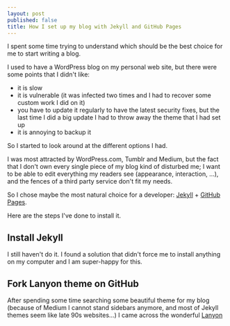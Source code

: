 ```yaml
---
layout: post
published: false
title: How I set up my blog with Jekyll and GitHub Pages
---
```




I spent some time trying to understand which should be the best choice for me to start writing a blog.  

I used to have a WordPress blog on my personal web site, but there were some points that I didn't like:
- it is slow
- it is vulnerable (it was infected two times and I had to recover some custom work I did on it)
- you have to update it regularly to have the latest security fixes, but the last time I did a big update I had to throw away the theme that I had set up
- it is annoying to backup it

So I started to look around at the different options I had.

I was most attracted by WordPress.com, Tumblr and Medium, but the fact that I don't own every single piece of my blog kind of disturbed me; I want to be able to edit everything my readers see (appearance, interaction, ...), and the fences of a third party service don't fit my needs.

So I chose maybe the most natural choice for a developer: [Jekyll](http://jekyllrb.com/) + [GitHub Pages](https://pages.github.com/).

Here are the steps I've done to install it.


## Install Jekyll

I still haven't do it. I found a solution that didn't force me to install anything on my computer and I am super-happy for this.


## Fork Lanyon theme on GitHub

After spending some time searching some beautiful theme for my blog (because of Medium I cannot stand sidebars anymore, and most of Jekyll themes seem like late 90s websites...) I came across the wonderful [Lanyon](http://lanyon.getpoole.com/)
